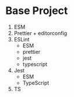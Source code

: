 # Base Project

1. ESM
2. Prettier + editorconfig
3. ESLint
    - ESM
    - prettier
    - jest
    - typescript
4. Jest
    - ESM
    - TypeScript
5. TS
